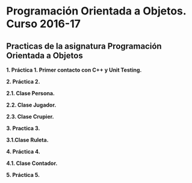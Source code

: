 # Programación Orientada a Objetos. Curso 2016-17

## Practicas de la asignatura Programación Orientada a Objetos

**1. Práctica 1. Primer contacto con C++ y Unit Testing.**

**2. Práctica 2.**

**2.1. Clase Persona.**

**2.2. Clase Jugador.**

**2.3. Clase Crupier.**

**3. Practica 3.**

**3.1.Clase Ruleta.**

**4. Práctica 4.**

**4.1. Clase Contador.**

**5. Práctica 5.**

